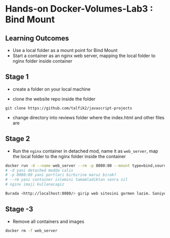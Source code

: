 # Hands-on Docker-Volumes-Lab3 : Bind Mount

## Learning Outcomes

- Use a local folder as a mount point for Bind Mount
- Start a container as an nginx web server, mapping the local folder to nginx folder inside container


## Stage 1 

- create a folder on your local machine

- clone the website repo inside the folder

`git clone https://github.com/talfik2/javascript-projects`

- change directory into reviews folder where the index.html and other files are

## Stage 2

- Run the `nginx` container in detached mod, name it as `web_server`, map the local folder to the nginx folder inside the container

```bash
docker run -d --name web_server --rm -p 8080:80 --mount type=bind,source=/localfolder,target=/usr/share/nginx/html nginx:alpine
# -d yani detached modda calis
# -p 8080:80 yani portlari birbirine maruz birak?
# --rm yani container islemini tamamladiktan sonra sil
# nginx imaji kullanacagiz

Burada <http://localhost:8080/> girip web sitesini gormen lazim. Saniyeler icerisinde bir web sayfasini ayaga kaldirdik, web sitesi içeriği ise yerel makinamız, host içerisindei iste dockerin guzelligi bu..
```

## Stage -3 


- Remove all containers and images

```bash
docker rm -f web_server
```
